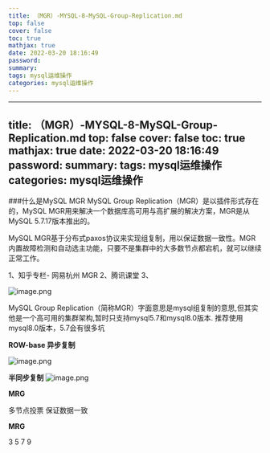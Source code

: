 ```yaml
---
title: （MGR）-MYSQL-8-MySQL-Group-Replication.md
top: false
cover: false
toc: true
mathjax: true
date: 2022-03-20 18:16:49
password:
summary:
tags: mysql运维操作
categories: mysql运维操作
---
```

---
title: （MGR）-MYSQL-8-MySQL-Group-Replication.md
top: false
cover: false
toc: true
mathjax: true
date: 2022-03-20 18:16:49
password:
summary:
tags: mysql运维操作
categories: mysql运维操作
---

###什么是MySQL MGR
MySQL Group Replication（MGR）是以插件形式存在的，MySQL MGR用来解决一个数据库高可用与高扩展的解决方案，MGR是从MySQL 5.7.17版本推出的。

MySQL MGR基于分布式paxos协议来实现组复制，用以保证数据一致性。MGR内置故障检测和自动选主功能，只要不是集群中的大多数节点都宕机，就可以继续正常工作。




1、知乎专栏- 网易杭州 MGR
2、腾讯课堂
3、

![image.png](https://upload-images.jianshu.io/upload_images/13965490-7da82db57005b091.png?imageMogr2/auto-orient/strip%7CimageView2/2/w/1240)


MySQL Group Replication（简称MGR）字面意思是mysql组复制的意思,但其实他是一个高可用的集群架构,暂时只支持mysql5.7和mysql8.0版本. 推荐使用mysql8.0版本，5.7会有很多坑


**ROW-base 异步复制**

![image.png](https://upload-images.jianshu.io/upload_images/13965490-9a71e4f9616fc7e2.png?imageMogr2/auto-orient/strip%7CimageView2/2/w/1240)

**半同步复制**
![image.png](https://upload-images.jianshu.io/upload_images/13965490-c5a4bad00b4aba23.png?imageMogr2/auto-orient/strip%7CimageView2/2/w/1240)

**MRG**

多节点投票 保证数据一致









**MRG**

3 5  7 9
